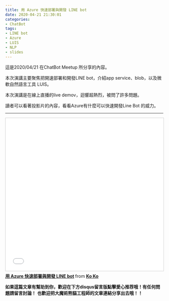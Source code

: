 ```yaml
---
title: 用 Azure 快速部署與開發 LINE bot
date: 2020-04-21 21:30:01
categories:
- ChatBot
tags:
- LINE bot
- Azure
- LUIS
- NLP
- slides
---
```


這是2020/04/21 在ChatBot Meetup 所分享的內容。

本次演講主要聚焦把開速部署和開發LINE bot，介紹app service、blob，以及微軟自然語言工具 LUIS。

本次演講是在線上直播的live demov，迴響超熱烈，被問了許多問題。
<!-- more -->

讀者可以看著投影片的內容，看看Azure有什麼可以快速開發Line Bot 的威力。

---

<iframe src="//www.slideshare.net/slideshow/embed_code/key/bEKLvUEiD97Mku" width="595" height="485" frameborder="0" marginwidth="0" marginheight="0" scrolling="no" style="border:1px solid #CCC; border-width:1px; margin-bottom:5px; max-width: 100%;" allowfullscreen> </iframe> <div style="margin-bottom:5px"> <strong> <a href="//www.slideshare.net/KoKo164/azure-line-bot" title="用 Azure 快速部署與開發 LINE bot" target="_blank">用 Azure 快速部署與開發 LINE bot</a> </strong> from <strong><a href="https://www.slideshare.net/KoKo164" target="_blank">Ko Ko</a></strong> </div>


**如果這篇文章有幫助到你，歡迎在下方disqus留言版點擊愛心推荐哦！有任何問題請留言討論！**
**也歡迎把大魔術熊貓工程師的文章連結分享出去哦！！**